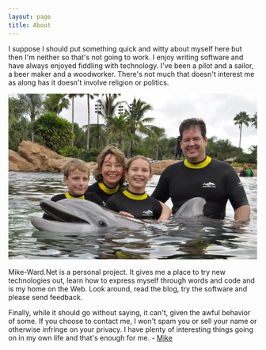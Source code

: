 ```yaml
---
layout: page  
title: About
---
```

I suppose I should put something quick and witty about myself here but then I'm neither so that's not going to work.
I enjoy writing software and have always enjoyed fiddling with technology.
I've been a pilot and a sailor, a beer maker and a woodworker.
There's not much that doesn't interest me as along has it doesn't involve religion or politics.

![noborder](/cdn/images/about/family.jpg "The Dolphin's name is Dexter")

Mike-Ward.Net is a personal project.
It gives me a place to try new technologies out, learn how to express myself through words and code and is my home on the Web.
Look around, read the blog, try the software and please send feedback.

Finally, while it should go without saying, it can't, given the awful behavior of some.
If you choose to contact me, I won't spam you or sell your name or otherwise infringe on your privacy.
I have plenty of interesting things going on in my own life and that's enough for me. - [Mike](mailto:mike@mike-ward.net)
